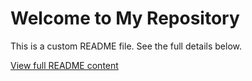 # Welcome to My Repository

This is a custom README file. See the full details below.

[View full README content](documentations.ipynb)
